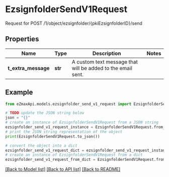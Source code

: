 # EzsignfolderSendV1Request

Request for POST /1/object/ezsignfolder/{pkiEzsignfolderID}/send

## Properties

Name | Type | Description | Notes
------------ | ------------- | ------------- | -------------
**t_extra_message** | **str** | A custom text message that will be added to the email sent. | 

## Example

```python
from eZmaxApi.models.ezsignfolder_send_v1_request import EzsignfolderSendV1Request

# TODO update the JSON string below
json = "{}"
# create an instance of EzsignfolderSendV1Request from a JSON string
ezsignfolder_send_v1_request_instance = EzsignfolderSendV1Request.from_json(json)
# print the JSON string representation of the object
print(EzsignfolderSendV1Request.to_json())

# convert the object into a dict
ezsignfolder_send_v1_request_dict = ezsignfolder_send_v1_request_instance.to_dict()
# create an instance of EzsignfolderSendV1Request from a dict
ezsignfolder_send_v1_request_from_dict = EzsignfolderSendV1Request.from_dict(ezsignfolder_send_v1_request_dict)
```
[[Back to Model list]](../README.md#documentation-for-models) [[Back to API list]](../README.md#documentation-for-api-endpoints) [[Back to README]](../README.md)



